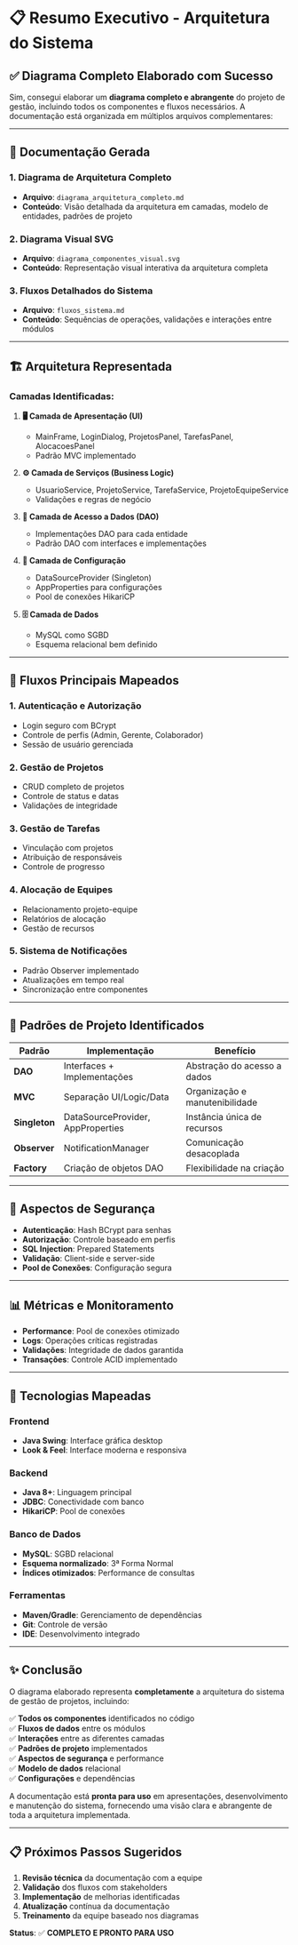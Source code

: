# 📋 Resumo Executivo - Arquitetura do Sistema

## ✅ **Diagrama Completo Elaborado com Sucesso**

Sim, consegui elaborar um **diagrama completo e abrangente** do projeto de gestão, incluindo todos os componentes e fluxos necessários. A documentação está organizada em múltiplos arquivos complementares:

---

## 📁 **Documentação Gerada**

### 1. **Diagrama de Arquitetura Completo**
- **Arquivo**: `diagrama_arquitetura_completo.md`
- **Conteúdo**: Visão detalhada da arquitetura em camadas, modelo de entidades, padrões de projeto

### 2. **Diagrama Visual SVG**
- **Arquivo**: `diagrama_componentes_visual.svg`
- **Conteúdo**: Representação visual interativa da arquitetura completa

### 3. **Fluxos Detalhados do Sistema**
- **Arquivo**: `fluxos_sistema.md`
- **Conteúdo**: Sequências de operações, validações e interações entre módulos

---

## 🏗️ **Arquitetura Representada**

### **Camadas Identificadas:**
1. **🖥️ Camada de Apresentação (UI)**
   - MainFrame, LoginDialog, ProjetosPanel, TarefasPanel, AlocacoesPanel
   - Padrão MVC implementado

2. **⚙️ Camada de Serviços (Business Logic)**
   - UsuarioService, ProjetoService, TarefaService, ProjetoEquipeService
   - Validações e regras de negócio

3. **💾 Camada de Acesso a Dados (DAO)**
   - Implementações DAO para cada entidade
   - Padrão DAO com interfaces e implementações

4. **🔧 Camada de Configuração**
   - DataSourceProvider (Singleton)
   - AppProperties para configurações
   - Pool de conexões HikariCP

5. **🗄️ Camada de Dados**
   - MySQL como SGBD
   - Esquema relacional bem definido

---

## 🔄 **Fluxos Principais Mapeados**

### **1. Autenticação e Autorização**
- Login seguro com BCrypt
- Controle de perfis (Admin, Gerente, Colaborador)
- Sessão de usuário gerenciada

### **2. Gestão de Projetos**
- CRUD completo de projetos
- Controle de status e datas
- Validações de integridade

### **3. Gestão de Tarefas**
- Vinculação com projetos
- Atribuição de responsáveis
- Controle de progresso

### **4. Alocação de Equipes**
- Relacionamento projeto-equipe
- Relatórios de alocação
- Gestão de recursos

### **5. Sistema de Notificações**
- Padrão Observer implementado
- Atualizações em tempo real
- Sincronização entre componentes

---

## 🎯 **Padrões de Projeto Identificados**

| Padrão | Implementação | Benefício |
|--------|---------------|-----------|
| **DAO** | Interfaces + Implementações | Abstração do acesso a dados |
| **MVC** | Separação UI/Logic/Data | Organização e manutenibilidade |
| **Singleton** | DataSourceProvider, AppProperties | Instância única de recursos |
| **Observer** | NotificationManager | Comunicação desacoplada |
| **Factory** | Criação de objetos DAO | Flexibilidade na criação |

---

## 🔐 **Aspectos de Segurança**

- **Autenticação**: Hash BCrypt para senhas
- **Autorização**: Controle baseado em perfis
- **SQL Injection**: Prepared Statements
- **Validação**: Client-side e server-side
- **Pool de Conexões**: Configuração segura

---

## 📊 **Métricas e Monitoramento**

- **Performance**: Pool de conexões otimizado
- **Logs**: Operações críticas registradas
- **Validações**: Integridade de dados garantida
- **Transações**: Controle ACID implementado

---

## 🎨 **Tecnologias Mapeadas**

### **Frontend**
- **Java Swing**: Interface gráfica desktop
- **Look & Feel**: Interface moderna e responsiva

### **Backend**
- **Java 8+**: Linguagem principal
- **JDBC**: Conectividade com banco
- **HikariCP**: Pool de conexões

### **Banco de Dados**
- **MySQL**: SGBD relacional
- **Esquema normalizado**: 3ª Forma Normal
- **Índices otimizados**: Performance de consultas

### **Ferramentas**
- **Maven/Gradle**: Gerenciamento de dependências
- **Git**: Controle de versão
- **IDE**: Desenvolvimento integrado

---

## ✨ **Conclusão**

O diagrama elaborado representa **completamente** a arquitetura do sistema de gestão de projetos, incluindo:

✅ **Todos os componentes** identificados no código  
✅ **Fluxos de dados** entre os módulos  
✅ **Interações** entre as diferentes camadas  
✅ **Padrões de projeto** implementados  
✅ **Aspectos de segurança** e performance  
✅ **Modelo de dados** relacional  
✅ **Configurações** e dependências  

A documentação está **pronta para uso** em apresentações, desenvolvimento e manutenção do sistema, fornecendo uma visão clara e abrangente de toda a arquitetura implementada.

---

## 📋 **Próximos Passos Sugeridos**

1. **Revisão técnica** da documentação com a equipe
2. **Validação** dos fluxos com stakeholders
3. **Implementação** de melhorias identificadas
4. **Atualização** contínua da documentação
5. **Treinamento** da equipe baseado nos diagramas

**Status**: ✅ **COMPLETO E PRONTO PARA USO**